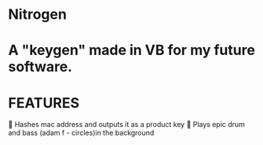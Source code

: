 # Nitrogen
# A "keygen" made in VB for my future software.
# FEATURES

🔑 Hashes mac address and outputs it as a product key
🥁 Plays epic drum and bass (adam f - circles)in the background
